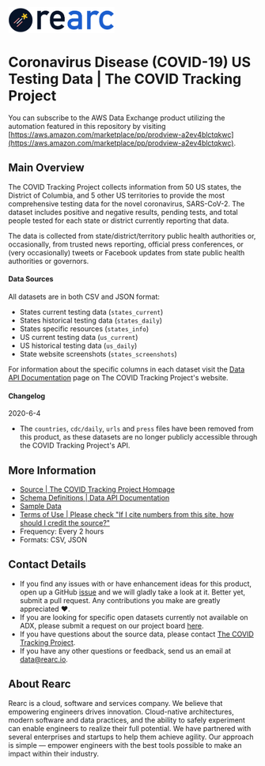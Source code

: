 <a href="https://www.rearc.io/data/">
    <img src="./rearc_logo_rgb.png" alt="Rearc Logo" title="Rearc Logo" height="52" />
</a>

# Coronavirus Disease (COVID-19) US Testing Data | The COVID Tracking Project

You can subscribe to the AWS Data Exchange product utilizing the automation featured in this repository by visiting [https://aws.amazon.com/marketplace/pp/prodview-a2ev4blctqkwc](https://aws.amazon.com/marketplace/pp/prodview-a2ev4blctqkwc). 

## Main Overview
The COVID Tracking Project collects information from 50 US states, the District of Columbia, and 5 other US territories to provide the most comprehensive testing data for the novel coronavirus, SARS-CoV-2. The dataset includes positive and negative results, pending tests, and total people tested for each state or district currently reporting that data.

The data is collected from state/district/territory public health authorities or, occasionally, from trusted news reporting, official press conferences, or (very occasionally) tweets or Facebook updates from state public health authorities or governors.

#### Data Sources
All datasets are in both CSV and JSON format:
- States current testing data (`states_current`)
- States historical testing data (`states_daily`)
- States specific resources (`states_info`)
- US current testing data (`us_current`)
- US historical testing data (`us_daily`)
- State website screenshots (`states_screenshots`)

For information about the specific columns in each dataset visit the [Data API Documentation](https://covidtracking.com/api) page on The COVID Tracking Project's website.

#### Changelog
2020-6-4
- The `countries`, `cdc/daily`, `urls` and `press` files have been removed from this product, as these datasets are no longer publicly accessible through the COVID Tracking Project's API.

## More Information
- [Source | The COVID Tracking Project Hompage](https://covidtracking.com/)  
- [Schema Definitions | Data API Documentation](https://covidtracking.com/api)
- [Sample Data](https://covidtracking.com/data/)   
- [Terms of Use | Please check "If I cite numbers from this site, how should I credit the source?"](https://covidtracking.com/about-tracker/)       
- Frequency: Every 2 hours
- Formats: CSV, JSON

## Contact Details
- If you find any issues with or have enhancement ideas for this product, open up a GitHub [issue](https://github.com/rearc-data/covid-19-testing-data/issues) and we will gladly take a look at it. Better yet, submit a pull request. Any contributions you make are greatly appreciated :heart:.
- If you are looking for specific open datasets currently not available on ADX, please submit a request on our project board [here](https://github.com/rearc-data/covid-datasets-aws-data-exchange/projects/1).
- If you have questions about the source data, please contact [The COVID Tracking Project](https://covidtracking.com/contact).
- If you have any other questions or feedback, send us an email at data@rearc.io.

## About Rearc
Rearc is a cloud, software and services company. We believe that empowering engineers drives innovation. Cloud-native architectures, modern software and data practices, and the ability to safely experiment can enable engineers to realize their full potential. We have partnered with several enterprises and startups to help them achieve agility. Our approach is simple — empower engineers with the best tools possible to make an impact within their industry.
